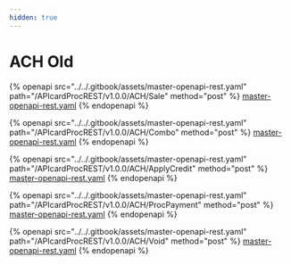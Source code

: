 ```yaml
---
hidden: true
---
```


# ACH Old

{% openapi src="../../.gitbook/assets/master-openapi-rest.yaml" path="/APIcardProcREST/v1.0.0/ACH/Sale" method="post" %}
[master-openapi-rest.yaml](../../.gitbook/assets/master-openapi-rest.yaml)
{% endopenapi %}





{% openapi src="../../.gitbook/assets/master-openapi-rest.yaml" path="/APIcardProcREST/v1.0.0/ACH/Combo" method="post" %}
[master-openapi-rest.yaml](../../.gitbook/assets/master-openapi-rest.yaml)
{% endopenapi %}





{% openapi src="../../.gitbook/assets/master-openapi-rest.yaml" path="/APIcardProcREST/v1.0.0/ACH/ApplyCredit" method="post" %}
[master-openapi-rest.yaml](../../.gitbook/assets/master-openapi-rest.yaml)
{% endopenapi %}





{% openapi src="../../.gitbook/assets/master-openapi-rest.yaml" path="/APIcardProcREST/v1.0.0/ACH/ProcPayment" method="post" %}
[master-openapi-rest.yaml](../../.gitbook/assets/master-openapi-rest.yaml)
{% endopenapi %}





{% openapi src="../../.gitbook/assets/master-openapi-rest.yaml" path="/APIcardProcREST/v1.0.0/ACH/Void" method="post" %}
[master-openapi-rest.yaml](../../.gitbook/assets/master-openapi-rest.yaml)
{% endopenapi %}



